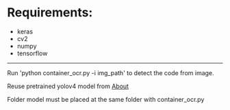 # Requirements:
- keras
- cv2
- numpy
- tensorflow
--------------------------------
Run 'python container_ocr.py -i img_path' to detect the code from image.

Reuse pretrained yolov4 model from [About](#about)

Folder model must be placed at the same folder with container_ocr.py 

